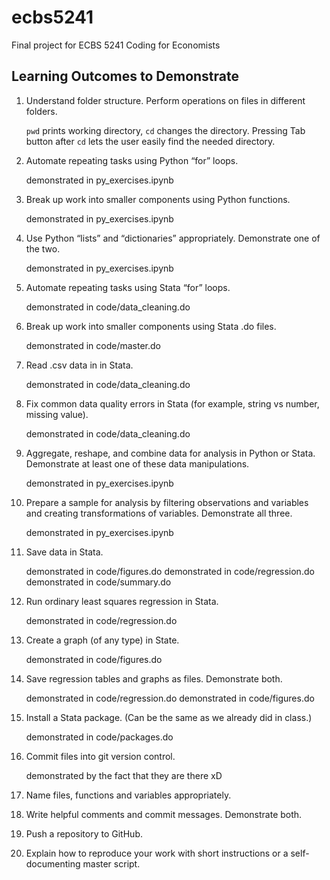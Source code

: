 # ecbs5241
Final project for ECBS 5241 Coding for Economists

## Learning Outcomes to Demonstrate
1. Understand folder structure. Perform operations on files in different folders.

    `pwd` prints working directory, `cd` changes the directory. Pressing Tab button after `cd` lets the user easily find the needed directory.

2. Automate repeating tasks using Python “for” loops.
    
    demonstrated in py_exercises.ipynb

3. Break up work into smaller components using Python functions.
    
    demonstrated in py_exercises.ipynb

4. Use Python “lists” and “dictionaries” appropriately. Demonstrate one of the two.
    
    demonstrated in py_exercises.ipynb

5. Automate repeating tasks using Stata “for” loops.

    demonstrated in code/data_cleaning.do

6. Break up work into smaller components using Stata .do files.

    demonstrated in code/master.do
    
7. Read .csv data in in Stata.

    demonstrated in code/data_cleaning.do
    
8. Fix common data quality errors in Stata (for example, string vs number, missing value).

    demonstrated in code/data_cleaning.do
    
9. Aggregate, reshape, and combine data for analysis in Python or Stata. Demonstrate at least one of these data manipulations.
    
    demonstrated in py_exercises.ipynb

10. Prepare a sample for analysis by filtering observations and variables and creating transformations of variables. Demonstrate all three.
    
    demonstrated in py_exercises.ipynb

11. Save data in Stata.

    demonstrated in code/figures.do
    demonstrated in code/regression.do
    demonstrated in code/summary.do

12. Run ordinary least squares regression in Stata.
    
    demonstrated in code/regression.do

13. Create a graph (of any type) in State.
    
    demonstrated in code/figures.do

14. Save regression tables and graphs as files. Demonstrate both.
    
    demonstrated in code/regression.do
    demonstrated in code/figures.do

15. Install a Stata package. (Can be the same as we already did in class.)
    
    demonstrated in code/packages.do

16. Commit files into git version control.
    
    demonstrated by the fact that they are there xD

17. Name files, functions and variables appropriately.
18. Write helpful comments and commit messages. Demonstrate both.
19. Push a repository to GitHub.
20. Explain how to reproduce your work with short instructions or a self-documenting master script.

